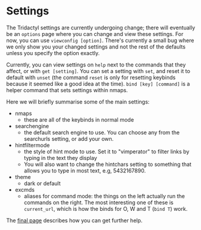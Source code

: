 # Settings

The Tridactyl settings are currently undergoing change; there will eventually be an `options` page where you can change and view these settings. For now, you can use `viewconfig [option]`. There's currently a small bug where we only show you your changed settings and not the rest of the defaults unless you specify the option exactly.

Currently, you can view settings on `help` next to the commands that they affect, or with `get [setting]`. You can set a setting with `set`, and reset it to default with `unset` (the command `reset` is only for resetting keybinds because it seemed like a good idea at the time). `bind [key] [command]` is a helper command that sets settings within nmaps.

Here we will briefly summarise some of the main settings:

*   nmaps
    *   these are all of the keybinds in normal mode
*   searchengine
    *   the default search engine to use. You can choose any from the searchurls setting, or add your own.
*   hintfiltermode
    *   the style of hint mode to use. Set it to "vimperator" to filter links by typing in the text they display
    *   You will also want to change the hintchars setting to something that allows you to type in most text, e.g, 5432167890.
*   theme
    *   dark or default
*   excmds
    *   aliases for command mode: the things on the left actually run the commands on the right. The most interesting one of these is `current_url`, which is how the binds for O, W and T (`bind T`) work.

The <a href='./help.html' rel='next'>final page</a> describes how you can get further help. <a href='./command_mode.html' rel="prev"></a>
